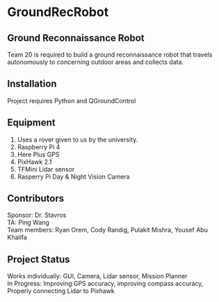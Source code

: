 # GroundRecRobot
## Ground Reconnaissance Robot
Team 20 is required to build a ground reconnaissance robot that travels autonomously to concerning outdoor areas and collects data.
## Installation
Project requires Python and QGroundControl
## Equipment
1. Uses a rover given to us by the university.  
2. Raspberry Pi 4
3. Here Plus GPS
4. PixHawk 2.1
5. TFMini Lidar sensor
6. Rasperry Pi Day & Night Vision Camera
## Contributors
Sponsor: Dr. Stavros <br />
TA: Ping Wang <br />
Team members: Ryan Orem, Cody Randig, Pulakit Mishra, Yousef Abu Khalifa 
## Project Status
Works individually: GUI, Camera, Lidar sensor, Mission Planner <br />
In Progress: Improving GPS accuracy, improving compass accuracy, Properly connecting Lidar to Pixhawk
<br />
